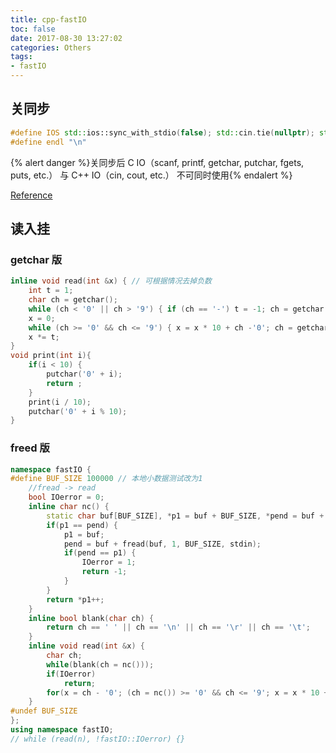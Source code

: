 ```yaml
---
title: cpp-fastIO
toc: false
date: 2017-08-30 13:27:02
categories: Others
tags:
- fastIO
---
```


## 关同步
```cpp
#define IOS std::ios::sync_with_stdio(false); std::cin.tie(nullptr); std::cout.tie(nullptr);
#define endl "\n"
```
{% alert danger %}关同步后 C IO（scanf, printf, getchar, putchar, fgets, puts, etc.） 与 C++ IO（cin, cout, etc.） 不可同时使用{% endalert %}

[Reference](http://codeforces.com/blog/entry/5217)

## 读入挂

### getchar 版
```cpp
inline void read(int &x) { // 可根据情况去掉负数
	int t = 1;
	char ch = getchar();
	while (ch < '0' || ch > '9') { if (ch == '-') t = -1; ch = getchar();}
	x = 0;
	while (ch >= '0' && ch <= '9') { x = x * 10 + ch -'0'; ch = getchar();}
	x *= t;
}
void print(int i){
	if(i < 10) {
		putchar('0' + i);
		return ;
	}
	print(i / 10);
	putchar('0' + i % 10);
}
```

### freed 版
```cpp
namespace fastIO {
#define BUF_SIZE 100000 // 本地小数据测试改为1
    //fread -> read
    bool IOerror = 0;
    inline char nc() {
        static char buf[BUF_SIZE], *p1 = buf + BUF_SIZE, *pend = buf + BUF_SIZE;
        if(p1 == pend) {
            p1 = buf;
            pend = buf + fread(buf, 1, BUF_SIZE, stdin);
            if(pend == p1) {
                IOerror = 1;
                return -1;
            }
        }
        return *p1++;
    }
    inline bool blank(char ch) {
        return ch == ' ' || ch == '\n' || ch == '\r' || ch == '\t';
    }
    inline void read(int &x) {
        char ch;
        while(blank(ch = nc()));
        if(IOerror)
            return;
        for(x = ch - '0'; (ch = nc()) >= '0' && ch <= '9'; x = x * 10 + ch - '0');
    }
#undef BUF_SIZE
};
using namespace fastIO;
// while (read(n), !fastIO::IOerror) {}
```

